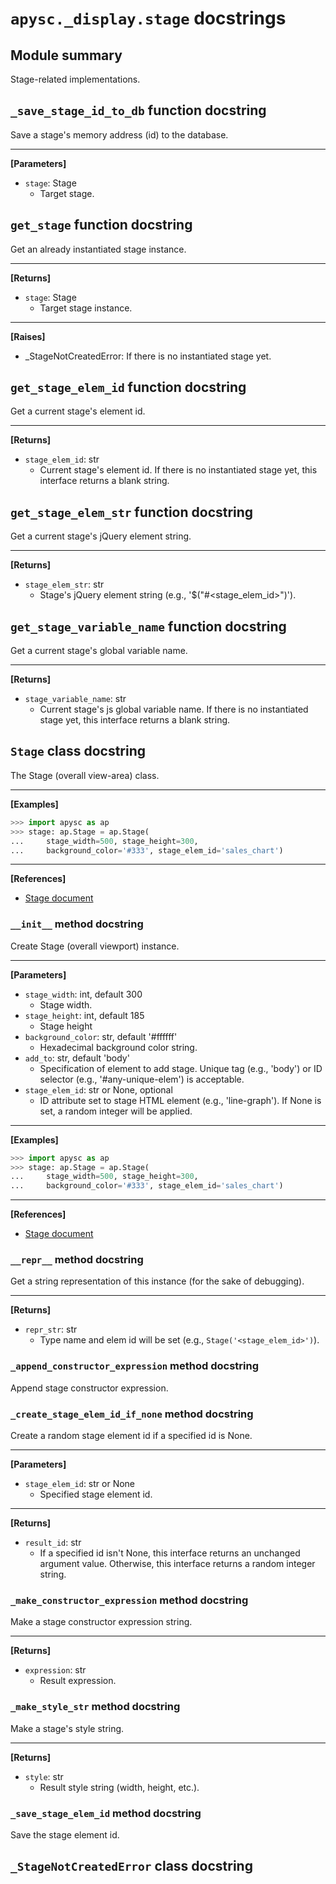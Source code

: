 # `apysc._display.stage` docstrings

## Module summary

Stage-related implementations.

## `_save_stage_id_to_db` function docstring

Save a stage's memory address (id) to the database.<hr>

**[Parameters]**

- `stage`: Stage
  - Target stage.

## `get_stage` function docstring

Get an already instantiated stage instance.<hr>

**[Returns]**

- `stage`: Stage
  - Target stage instance.

<hr>

**[Raises]**

- _StageNotCreatedError: If there is no instantiated stage yet.

## `get_stage_elem_id` function docstring

Get a current stage's element id.<hr>

**[Returns]**

- `stage_elem_id`: str
  - Current stage's element id. If there is no instantiated stage yet, this interface returns a blank string.

## `get_stage_elem_str` function docstring

Get a current stage's jQuery element string.<hr>

**[Returns]**

- `stage_elem_str`: str
  - Stage's jQuery element string (e.g., '$("#<stage_elem_id>")').

## `get_stage_variable_name` function docstring

Get a current stage's global variable name.<hr>

**[Returns]**

- `stage_variable_name`: str
  - Current stage's js global variable name. If there is no instantiated stage yet, this interface returns a blank string.

## `Stage` class docstring

The Stage (overall view-area) class.<hr>

**[Examples]**

```py
>>> import apysc as ap
>>> stage: ap.Stage = ap.Stage(
...     stage_width=500, stage_height=300,
...     background_color='#333', stage_elem_id='sales_chart')
```

<hr>

**[References]**

- [Stage document](https://simon-ritchie.github.io/apysc/stage.html)

### `__init__` method docstring

Create Stage (overall viewport) instance.<hr>

**[Parameters]**

- `stage_width`: int, default 300
  - Stage width.
- `stage_height`: int, default 185
  - Stage height
- `background_color`: str, default '#ffffff'
  - Hexadecimal background color string.
- `add_to`: str, default 'body'
  - Specification of element to add stage. Unique tag (e.g., 'body') or ID selector (e.g., '#any-unique-elem') is acceptable.
- `stage_elem_id`: str or None, optional
  - ID attribute set to stage HTML element (e.g., 'line-graph'). If None is set, a random integer will be applied.

<hr>

**[Examples]**

```py
>>> import apysc as ap
>>> stage: ap.Stage = ap.Stage(
...     stage_width=500, stage_height=300,
...     background_color='#333', stage_elem_id='sales_chart')
```

<hr>

**[References]**

- [Stage document](https://simon-ritchie.github.io/apysc/stage.html)

### `__repr__` method docstring

Get a string representation of this instance (for the sake of debugging).<hr>

**[Returns]**

- `repr_str`: str
  - Type name and elem id will be set (e.g., `Stage('<stage_elem_id>')`).

### `_append_constructor_expression` method docstring

Append stage constructor expression.

### `_create_stage_elem_id_if_none` method docstring

Create a random stage element id if a specified id is None.<hr>

**[Parameters]**

- `stage_elem_id`: str or None
  - Specified stage element id.

<hr>

**[Returns]**

- `result_id`: str
  - If a specified id isn't None, this interface returns an unchanged argument value. Otherwise, this interface returns a random integer string.

### `_make_constructor_expression` method docstring

Make a stage constructor expression string.<hr>

**[Returns]**

- `expression`: str
  - Result expression.

### `_make_style_str` method docstring

Make a stage's style string.<hr>

**[Returns]**

- `style`: str
  - Result style string (width, height, etc.).

### `_save_stage_elem_id` method docstring

Save the stage element id.

## `_StageNotCreatedError` class docstring